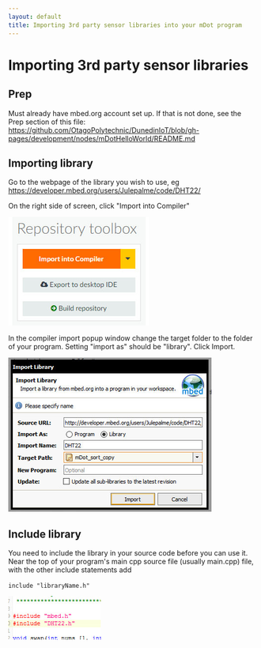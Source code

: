 ```yaml
---
layout: default
title: Importing 3rd party sensor libraries into your mDot program
---
```


# Importing 3rd party sensor libraries

## Prep

Must already have mbed.org account set up.
If that is not done, see the Prep section of this file:
https://github.com/OtagoPolytechnic/DunedinIoT/blob/gh-pages/development/nodes/mDotHelloWorld/README.md


## Importing library

Go to the webpage of the library you wish to use, eg <a href="https://developer.mbed.org/users/Julepalme/code/DHT22/">https://developer.mbed.org/users/Julepalme/code/DHT22/</a>

On the right side of screen, click "Import into Compiler"

<img src="MDotImportingLibrarypics/importintocompiler.jpg">

In the compiler import popup window change the target folder to the folder of your program.
Setting "import as" should be "library". Click Import.

<img src="MDotImportingLibrarypics/importaslibrary.jpg">


## Include library

You need to include the library in your source code before you can use it.
Near the top of your program's main cpp source file (usually main.cpp) file, with the other include statements add

`include "libraryName.h"`

<img src="MDotImportingLibrarypics/include.jpg">





